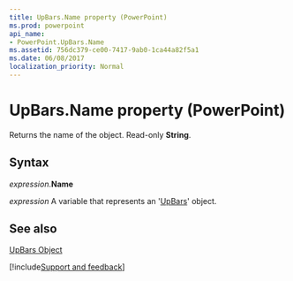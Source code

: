 ```yaml
---
title: UpBars.Name property (PowerPoint)
ms.prod: powerpoint
api_name:
- PowerPoint.UpBars.Name
ms.assetid: 756dc379-ce00-7417-9ab0-1ca44a82f5a1
ms.date: 06/08/2017
localization_priority: Normal
---
```



# UpBars.Name property (PowerPoint)

Returns the name of the object. Read-only  **String**.


## Syntax

_expression_.**Name**

_expression_ A variable that represents an '[UpBars](PowerPoint.UpBars.md)' object.


## See also


[UpBars Object](PowerPoint.UpBars.md)

[!include[Support and feedback](~/includes/feedback-boilerplate.md)]